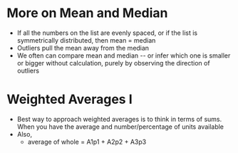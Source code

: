 # More on Mean and Median
- If all the numbers on the list are evenly spaced, or if the list is symmetrically distributed, then mean = median
- Outliers pull the mean away from the median 
- We often can compare mean and median -- or infer which one is smaller or bigger without calculation, purely by observing the direction of outliers 

# Weighted Averages I
- Best way to approach weighted averages is to think in terms of sums. When you have the average and number/percentage of units available
- Also,
	- average of whole = A1p1 + A2p2 + A3p3
